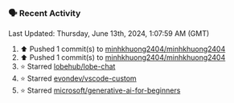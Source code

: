 ### 🗣 Recent Activity

<!--RECENT_ACTIVITY:last_update-->
Last Updated: Thursday, June 13th, 2024, 1:07:59 AM (GMT)
<!--RECENT_ACTIVITY:last_update_end-->
<!--RECENT_ACTIVITY:start-->
1. ⬆️ Pushed 1 commit(s) to [minhkhuong2404/minhkhuong2404](https://github.com/minhkhuong2404/minhkhuong2404)<br>
2. ⬆️ Pushed 1 commit(s) to [minhkhuong2404/minhkhuong2404](https://github.com/minhkhuong2404/minhkhuong2404)<br>
3. ⭐ Starred [lobehub/lobe-chat](https://github.com/lobehub/lobe-chat)<br>
4. ⭐ Starred [evondev/vscode-custom](https://github.com/evondev/vscode-custom)<br>
5. ⭐ Starred [microsoft/generative-ai-for-beginners](https://github.com/microsoft/generative-ai-for-beginners)<br>
<!--RECENT_ACTIVITY:end-->
